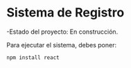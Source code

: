 <h1> Sistema de Registro</h1>

-Estado del proyecto: En construcción.

Para ejecutar el sistema, debes poner:


```npm install react```

